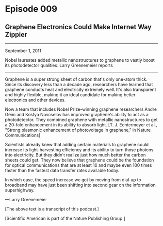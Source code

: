# Episode 009

## Graphene Electronics Could Make Internet Way Zippier

---

September 1, 2011

Nobel laureates added metallic nanostructures to graphene to vastly boost its photodetector qualities. Larry Greenemeier reports

---

Graphene is a super strong sheet of carbon that's only one-atom thick. Since its discovery less than a decade ago, researchers have learned that graphene conducts heat and electricity extremely well. It's also transparent and highly flexible, making it an ideal candidate for making better electronics and other devices.

Now a team that includes Nobel Prize–winning graphene researchers Andre Geim and Kostya Novoselov has improved graphene's ability to act as a photodetector. They combined graphene with metallic nanostructures to get a 20-fold enhancement in its ability to absorb light. [T. J. Echtermeyer et al., "Strong plasmonic enhancement of photovoltage in graphene," in Nature Communications]

Scientists already knew that adding certain materials to graphene could increase its light-harvesting efficiency and its ability to turn those photons into electricity. But they didn't realize just how much better the carbon sheets could get. They now believe that graphene could be the foundation for optical communications that are at least 10 and maybe even 100 times faster than the fastest data transfer rates available today.

In which case, the speed increase we got by moving from dial-up to broadband may have just been shifting into second gear on the information superhighway.

—Larry Greenemeier

[The above text is a transcript of this podcast.]

[Scientific American is part of the Nature Publishing Group.]

